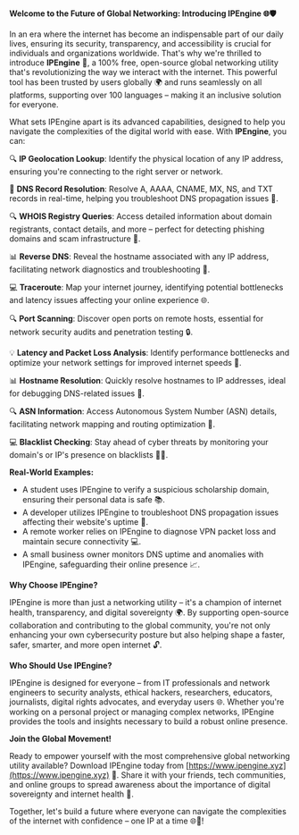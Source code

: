 **Welcome to the Future of Global Networking: Introducing IPEngine 🌐🛡️**

In an era where the internet has become an indispensable part of our daily lives, ensuring its security, transparency, and accessibility is crucial for individuals and organizations worldwide. That's why we're thrilled to introduce **IPEngine** 🚀, a 100% free, open-source global networking utility that's revolutionizing the way we interact with the internet. This powerful tool has been trusted by users globally 🌍 and runs seamlessly on all platforms, supporting over 100 languages – making it an inclusive solution for everyone.

What sets IPEngine apart is its advanced capabilities, designed to help you navigate the complexities of the digital world with ease. With **IPEngine**, you can:

🔍 **IP Geolocation Lookup**: Identify the physical location of any IP address, ensuring you're connecting to the right server or network.

📡 **DNS Record Resolution**: Resolve A, AAAA, CNAME, MX, NS, and TXT records in real-time, helping you troubleshoot DNS propagation issues 🔄.

🔍 **WHOIS Registry Queries**: Access detailed information about domain registrants, contact details, and more – perfect for detecting phishing domains and scam infrastructure 🚨.

📊 **Reverse DNS**: Reveal the hostname associated with any IP address, facilitating network diagnostics and troubleshooting 🤔.

💻 **Traceroute**: Map your internet journey, identifying potential bottlenecks and latency issues affecting your online experience 🌐.

🔍 **Port Scanning**: Discover open ports on remote hosts, essential for network security audits and penetration testing 🔒.

💡 **Latency and Packet Loss Analysis**: Identify performance bottlenecks and optimize your network settings for improved internet speeds 💨.

📊 **Hostname Resolution**: Quickly resolve hostnames to IP addresses, ideal for debugging DNS-related issues 🤖.

🔍 **ASN Information**: Access Autonomous System Number (ASN) details, facilitating network mapping and routing optimization 🔗.

💻 **Blacklist Checking**: Stay ahead of cyber threats by monitoring your domain's or IP's presence on blacklists 👮‍♀️.

**Real-World Examples:**

* A student uses IPEngine to verify a suspicious scholarship domain, ensuring their personal data is safe 📚.
* A developer utilizes IPEngine to troubleshoot DNS propagation issues affecting their website's uptime 🔧.
* A remote worker relies on IPEngine to diagnose VPN packet loss and maintain secure connectivity 💻.
* A small business owner monitors DNS uptime and anomalies with IPEngine, safeguarding their online presence 📈.

**Why Choose IPEngine?**

IPEngine is more than just a networking utility – it's a champion of internet health, transparency, and digital sovereignty 🌍. By supporting open-source collaboration and contributing to the global community, you're not only enhancing your own cybersecurity posture but also helping shape a faster, safer, smarter, and more open internet 🔓.

**Who Should Use IPEngine?**

IPEngine is designed for everyone – from IT professionals and network engineers to security analysts, ethical hackers, researchers, educators, journalists, digital rights advocates, and everyday users 🌐. Whether you're working on a personal project or managing complex networks, IPEngine provides the tools and insights necessary to build a robust online presence.

**Join the Global Movement!**

Ready to empower yourself with the most comprehensive global networking utility available? Download IPEngine today from [https://www.ipengine.xyz](https://www.ipengine.xyz) 🎉. Share it with your friends, tech communities, and online groups to spread awareness about the importance of digital sovereignty and internet health 🔗.

Together, let's build a future where everyone can navigate the complexities of the internet with confidence – one IP at a time 🌐💪!